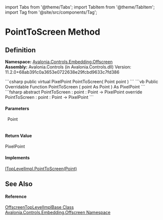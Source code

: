 import Tabs from '@theme/Tabs'; 
import TabItem from '@theme/TabItem'; 
import Tag from '@site/src/components/Tag'; 

# PointToScreen Method




## Definition
**Namespace:** <a href="N_Avalonia_Controls_Embedding_Offscreen">Avalonia.Controls.Embedding.Offscreen</a>  
**Assembly:** Avalonia.Controls (in Avalonia.Controls.dll) Version: 11.2.0+68ab391c0a3653e0722638e29fcbd9633c7fd386

<Tabs groupId="api-code-preview">
<TabItem value="csharp" label="C#">
```csharp
public virtual PixelPoint PointToScreen(
	Point point
)
```
</TabItem>
<TabItem value="vb" label="VB">
```vb
Public Overridable Function PointToScreen ( 
	point As Point
) As PixelPoint
```
</TabItem>
<TabItem value="fsharp" label="F#">
```fsharp
abstract PointToScreen : 
        point : Point -> PixelPoint 
override PointToScreen : 
        point : Point -> PixelPoint 
```
</TabItem>
</Tabs>



#### Parameters
<dl><dt>  Point</dt><dd> </dd></dl>

#### Return Value
PixelPoint

#### Implements
<a href="M_Avalonia_Platform_ITopLevelImpl_PointToScreen">ITopLevelImpl.PointToScreen(Point)</a>  


## See Also


#### Reference
<a href="T_Avalonia_Controls_Embedding_Offscreen_OffscreenTopLevelImplBase">OffscreenTopLevelImplBase Class</a>  
<a href="N_Avalonia_Controls_Embedding_Offscreen">Avalonia.Controls.Embedding.Offscreen Namespace</a>  
